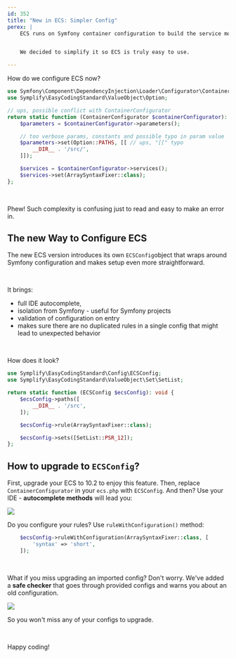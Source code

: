 ```yaml
---
id: 352
title: "New in ECS: Simpler Config"
perex: |
    ECS runs on Symfony container configuration to build the service model. While it brings automated autowiring, array autowiring, and native container features, the downside is that ECS configuration syntax is complex and talkative.


    We decided to simplify it so ECS is truly easy to use.

---
```


How do we configure ECS now?

```php
use Symfony\Component\DependencyInjection\Loader\Configurator\ContainerConfigurator;
use Symplify\EasyCodingStandard\ValueObject\Option;

// ups, possible conflict with ContainerConfigurator
return static function (ContainerConfigurator $containerConfigurator): void {
    $parameters = $containerConfigurator->parameters();

    // too verbose params, constants and possible typo in param value
    $parameters->set(Option::PATHS, [[ // ups, "[[" typo
        __DIR__ . '/src/',
    ]]);

    $services = $containerConfigurator->services();
    $services->set(ArraySyntaxFixer::class);
};
```

<br>

Phew! Such complexity is confusing just to read and easy to make an error in.

## The new Way to Configure ECS

The new ECS version introduces its own `ECSConfig`object that wraps around Symfony configuration and makes setup even more straightforward.

<br>

It brings:

* full IDE autocomplete,
* isolation from Symfony - useful for Symfony projects
* validation of configuration on entry
* makes sure there are no duplicated rules in a single config that might lead to unexpected behavior

<br>

How does it look?

```php
use Symplify\EasyCodingStandard\Config\ECSConfig;
use Symplify\EasyCodingStandard\ValueObject\Set\SetList;

return static function (ECSConfig $ecsConfig): void {
    $ecsConfig->paths([
        __DIR__ . '/src',
    ]);

    $ecsConfig->rule(ArraySyntaxFixer::class);

    $ecsConfig->sets([SetList::PSR_12]);
};
```

## How to upgrade to `ECSConfig`?

First, upgrade your ECS to 10.2 to enjoy this feature. Then, replace `ContainerConfigurator` in your `ecs.php` with `ECSConfig`. And then? Use your IDE - **autocomplete methods** will lead you:

<img src="/assets/images/posts/2022/ecs_config.gif" class="img-thumbnail mb-2" style="max-width: 45em">

<br>

Do you configure your rules? Use `ruleWithConfiguration()` method:

```php
    $ecsConfig->ruleWithConfiguration(ArraySyntaxFixer::class, [
        'syntax' => 'short',
    ]);
```

<br>

What if you miss upgrading an imported config? Don't worry. We've added a **safe checker** that goes through provided configs and warns you about an old configuration.

<img src="/assets/images/posts/2022/ecs_warning.png" class="img-thumbnail mb-2" style="max-width: 45em">

So you won't miss any of your configs to upgrade.

<br>

Happy coding!
